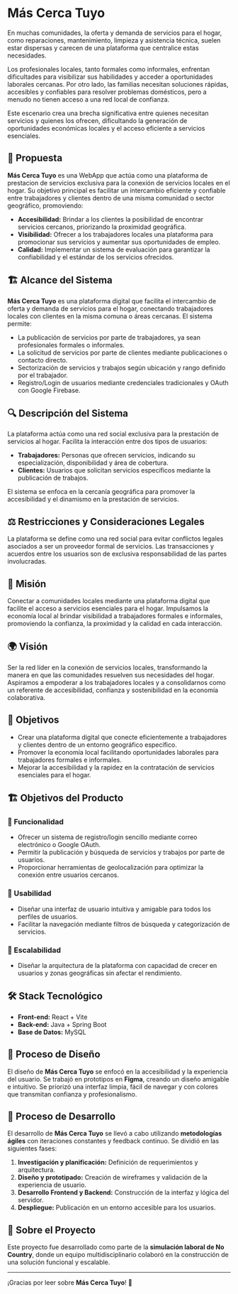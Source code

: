 # Más Cerca Tuyo

En muchas comunidades, la oferta y demanda de servicios para el hogar, como reparaciones, mantenimiento, limpieza y asistencia técnica, suelen estar dispersas y carecen de una plataforma que centralice estas necesidades. 

Los profesionales locales, tanto formales como informales, enfrentan dificultades para visibilizar sus habilidades y acceder a oportunidades laborales cercanas. Por otro lado, las familias necesitan soluciones rápidas, accesibles y confiables para resolver problemas domésticos, pero a menudo no tienen acceso a una red local de confianza.

Este escenario crea una brecha significativa entre quienes necesitan servicios y quienes los ofrecen, dificultando la generación de oportunidades económicas locales y el acceso eficiente a servicios esenciales.

## 🎯 Propuesta
**Más Cerca Tuyo** es una WebApp que actúa como una plataforma de prestacion de servicios exclusiva para la conexión de servicios locales en el hogar. Su objetivo principal es facilitar un intercambio eficiente y confiable entre trabajadores y clientes dentro de una misma comunidad o sector geográfico, promoviendo:

- **Accesibilidad:** Brindar a los clientes la posibilidad de encontrar servicios cercanos, priorizando la proximidad geográfica.
- **Visibilidad:** Ofrecer a los trabajadores locales una plataforma para promocionar sus servicios y aumentar sus oportunidades de empleo.
- **Calidad:** Implementar un sistema de evaluación para garantizar la confiabilidad y el estándar de los servicios ofrecidos.

## 🏗️ Alcance del Sistema
**Más Cerca Tuyo** es una plataforma digital que facilita el intercambio de oferta y demanda de servicios para el hogar, conectando trabajadores locales con clientes en la misma comuna o áreas cercanas. El sistema permite:

- La publicación de servicios por parte de trabajadores, ya sean profesionales formales o informales.
- La solicitud de servicios por parte de clientes mediante publicaciones o contacto directo.
- Sectorización de servicios y trabajos según ubicación y rango definido por el trabajador.
- Registro/Login de usuarios mediante credenciales tradicionales y OAuth con Google Firebase.

## 🔍 Descripción del Sistema
La plataforma actúa como una red social exclusiva para la prestación de servicios al hogar. Facilita la interacción entre dos tipos de usuarios:

- **Trabajadores:** Personas que ofrecen servicios, indicando su especialización, disponibilidad y área de cobertura.
- **Clientes:** Usuarios que solicitan servicios específicos mediante la publicación de trabajos.

El sistema se enfoca en la cercanía geográfica para promover la accesibilidad y el dinamismo en la prestación de servicios.

## ⚖️ Restricciones y Consideraciones Legales
La plataforma se define como una red social para evitar conflictos legales asociados a ser un proveedor formal de servicios. Las transacciones y acuerdos entre los usuarios son de exclusiva responsabilidad de las partes involucradas.

## 🚀 Misión
Conectar a comunidades locales mediante una plataforma digital que facilite el acceso a servicios esenciales para el hogar. Impulsamos la economía local al brindar visibilidad a trabajadores formales e informales, promoviendo la confianza, la proximidad y la calidad en cada interacción.

## 🌍 Visión
Ser la red líder en la conexión de servicios locales, transformando la manera en que las comunidades resuelven sus necesidades del hogar. Aspiramos a empoderar a los trabajadores locales y a consolidarnos como un referente de accesibilidad, confianza y sostenibilidad en la economía colaborativa.

## 🎯 Objetivos

- Crear una plataforma digital que conecte eficientemente a trabajadores y clientes dentro de un entorno geográfico específico.
- Promover la economía local facilitando oportunidades laborales para trabajadores formales e informales.
- Mejorar la accesibilidad y la rapidez en la contratación de servicios esenciales para el hogar.


## 🏗️ Objetivos del Producto
### 🔹 Funcionalidad
- Ofrecer un sistema de registro/login sencillo mediante correo electrónico o Google OAuth.
- Permitir la publicación y búsqueda de servicios y trabajos por parte de usuarios.
- Proporcionar herramientas de geolocalización para optimizar la conexión entre usuarios cercanos.

### 🔹 Usabilidad
- Diseñar una interfaz de usuario intuitiva y amigable para todos los perfiles de usuarios.
- Facilitar la navegación mediante filtros de búsqueda y categorización de servicios.

### 🔹 Escalabilidad
- Diseñar la arquitectura de la plataforma con capacidad de crecer en usuarios y zonas geográficas sin afectar el rendimiento.

## 🛠️ Stack Tecnológico
- **Front-end:** React + Vite
- **Back-end:** Java + Spring Boot
- **Base de Datos:** MySQL

## 🎨 Proceso de Diseño
El diseño de **Más Cerca Tuyo** se enfocó en la accesibilidad y la experiencia del usuario. Se trabajó en prototipos en **Figma**, creando un diseño amigable e intuitivo. Se priorizó una interfaz limpia, fácil de navegar y con colores que transmitan confianza y profesionalismo.

## 🔧 Proceso de Desarrollo
El desarrollo de **Más Cerca Tuyo** se llevó a cabo utilizando **metodologías ágiles** con iteraciones constantes y feedback continuo. Se dividió en las siguientes fases:

1. **Investigación y planificación:** Definición de requerimientos y arquitectura.
2. **Diseño y prototipado:** Creación de wireframes y validación de la experiencia de usuario.
3. **Desarrollo Frontend y Backend:** Construcción de la interfaz y lógica del servidor.
5. **Despliegue:** Publicación en un entorno accesible para los usuarios.

## 👥 Sobre el Proyecto
Este proyecto fue desarrollado como parte de la **simulación laboral de No Country**, donde un equipo multidisciplinario colaboró en la construcción de una solución funcional y escalable.

---

¡Gracias por leer sobre **Más Cerca Tuyo**! 🚀
